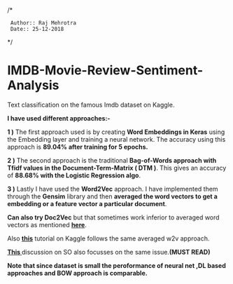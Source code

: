 /*

     Author:: Raj Mehrotra
     Date:: 25-12-2018
     
 */

# IMDB-Movie-Review-Sentiment-Analysis


Text classification on the famous Imdb dataset on Kaggle.

**I have used different approaches:-**

**1 )** The first approach used is by creating **Word Embeddings in Keras** using the Embedding layer and training a neural network. The accuracy using this approach is **89.04% after training for 5 epochs.**

**2 )** The second approach is the traditional **Bag-of-Words approach with Tfidf values in the Document-Term-Matrix ( DTM )**. This gives an accuracy of **88.68% with the Logistic Regression algo**. 

**3 )** Lastly I have used the **Word2Vec** approach. I have implemented them through the **Gensim** library and then **averaged the word vectors to get a embedding or a feature vector a particular document**.

**Can also try Doc2Vec** but that sometimes work inferior to averaged word vectors as mentioned **[here](https://datascience.stackexchange.com/questions/9826/can-we-compare-a-word2vec-vector-with-a-doc2vec-vector)**.

Also **[this](https://www.kaggle.com/c/word2vec-nlp-tutorial#part-3-more-fun-with-word-vectors)** tutorial on Kaggle follows the same averaged w2v approach.

**[This ](https://stackoverflow.com/questions/29760935/how-to-get-vector-for-a-sentence-from-the-word2vec-of-tokens-in-sentence)** discussion on SO also focusses on the same issue.**(MUST READ)**

**Note that since dataset is small the peroformance of neural net ,DL based approaches and BOW approach is comparable.**

